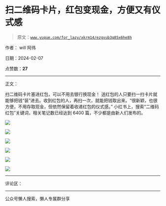 # 扫二维码卡片，红包变现金，方便又有仪式感

> 原文：[`www.yuque.com/for_lazy/xkrm14/ezgvub3q85x6he8h`](https://www.yuque.com/for_lazy/xkrm14/ezgvub3q85x6he8h)

作者： will 阿伟

日期：2024-02-07

点赞数：**27**

* * *

正文：

扫二维码卡片塞进红包，可以不用去银行换现金！
送红包的人只要扫一扫卡片就能够把钱“装”进去。收到红包的人，再扫一次，就能把钱取出来。“很新颖，也很方便，不用存取现金，但依然保留着收递红包的仪式感。”
小红书上，搜索“二维码红包”关键词，相关笔记数已经达到 6400 篇，不少都是由新人们发布的。

![](img/3842231de700ad54cf352a412c013e37.png)

![](img/9323a0dfb9d67d88fce78b995b01070b.png)

![](img/a9b0b62f370d7acf18cd889c57a15e41.png)

![](img/010889961a410b148bf45be2c79056b5.png)

![](img/8cd2c2cdc6c8f53c65939f1e708f6fda.png)

![](img/ffc719d79590b286cdccf2496393613a.png)

* * *

评论区：

* * *

公众号懒人搜索，懒人专属群分享